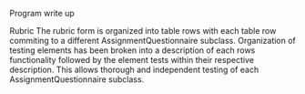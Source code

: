 Program write up

Rubric
The rubric form is organized into table rows with each table row commiting to a different AssignmentQuestionnaire subclass. Organization of testing elements has been broken into a description of each rows functionality followed by the element tests within their respective description. This allows thorough and independent testing of each AssignmentQuestionnaire subclass.
